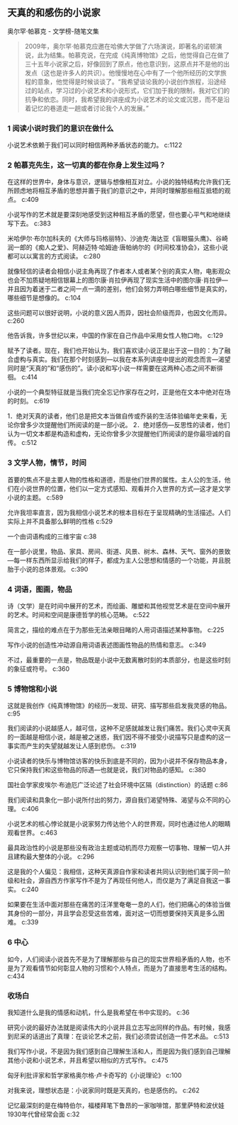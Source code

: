 ## 天真的和感伤的小说家

奥尔罕·帕慕克  -  文学榜-随笔文集

> 2009年，奥尔罕·帕慕克应邀在哈佛大学做了六场演说，即著名的诺顿演说，此为结集。帕慕克说，在完成《纯真博物馆》之后，他觉得自己在做了三十五年小说家之后，好像回到了原点，他也意识到，这原点并不是他的出发点（这也是许多人的共识）。他慢慢地在心中有了一个他所经历的文学旅程的意象，他觉得是时候谈谈了。“我希望谈论我的小说创作旅程，沿途经过的站点，学习过的小说艺术和小说形式，它们加于我的限制，我对它们的抗争和依恋。同时，我希望我的讲座成为小说艺术的论文或沉思，而不是沿着记忆的巷道走一趟或者讨论我个人的发展。”


### 1 阅读小说时我们的意识在做什么

小说艺术依赖于我们可以同时相信两种矛盾状态的能力。 c:1122

### 2 帕慕克先生，这一切真的都在你身上发生过吗？

在这样的世界中，身体与意识，逻辑与想像相互对立。小说的独特结构允许我们无所顾虑地将相互矛盾的思想并置于我们的意识之中，并同时理解那些相互抵牾的观点。 c:409

小说写作的艺术就是要深刻地感受到这种相互矛盾的愿望，但也要心平气和地继续写下去。 c:383

米哈伊尔·布尔加科夫的《大师与玛格丽特》、沙迪克·海达亚《盲眼猫头鹰》、谷崎润一郎的《痴人之爱》、阿赫迈特·哈姆迪·唐帕纳尔的《时间校准协会》，这些小说都可以以寓言的方式阅读。 c:280

就像轻信的读者会相信小说主角再现了作者本人或者某个别的真实人物，电影观众也会不加质疑地相信银幕上的图尔康·肖拉伊再现了现实生活中的图尔康·肖拉伊—并且因为着迷于二者之间一点一滴的差别，他们会努力弄明白哪些细节是真实的，哪些细节是想像的。 c:104

这些问题可以很好说明，小说的意义因人而异，因社会阶级而异，也因文化而异。 c:260

他告诉我，许多世纪以来，中国的作家在自己作品中采用女性人物口吻。 c:129

赋予了读者。现在，我们也开始认为，我们喜欢读小说正是出于这一目的：为了融合虚构与真实。我们在那个时刻感到—以我在本系列讲座中提出的观念而言—渴望同时是“天真的”和“感伤的”。读小说和写小说一样需要在这两种心态之间不断徘徊。 c:414

小说的一个典型特征就是当我们完全忘记作家存在之时，正是他在文本中绝对在场的时刻。 c:619

1．绝对天真的读者，他们总是把文本当做自传或乔装的生活体验编年史来看，无论你曾多少次提醒他们所阅读的是一部小说。
2．绝对感伤—反思性的读者，他们认为一切文本都是构造和虚构，无论你曾多少次提醒他们所阅读的是你最坦诚的自传。 c:512

### 3 文学人物，情节，时间

首要的焦点不是主要人物的性格和道德，而是他们世界的属性。主人公的生活，他们在小说世界的位置，他们以一定方式感知、观看并介入世界的方式—这才是文学小说的主题。 c:589

允许我坦率直言，因为我相信小说艺术的根本目标在于呈现精确的生活描述。人们实际上并不具备那么鲜明的性格 c:529

一个由词语构成的三维宇宙 c:38

在一部小说里，物品、家具、房间、街道、风景、树木、森林、天气、窗外的景致—每一样东西所显示给我们的样子，都成为主人公思想和情感的一个功能，并且脱胎于小说的总体景观。 c:390

### 4 词语，图画，物品

诗（文学）是在时间中展开的艺术，而绘画、雕塑和其他视觉艺术是在空间中展开的艺术。时间和空间是康德哲学的核心范畴。 c:522

简言之，描绘的难点在于为那些无法亲眼目睹的人用词语描述某种事物。 c:225

写作小说的创造性冲动源自用词语表述图画性物品的热情和意志。 c:349

不过，最重要的一点是，物品既是小说中无数离散时刻的本质部分，也是这些时刻的象征或符号。 c:360

### 5 博物馆和小说

这就是我创作《纯真博物馆》的经历—发现、研究、描写那些启发我灵感的物品。 c:95

我们阅读的小说越感人，越可信，这种不足感就越发让我们痛苦。我们心灵中天真的一面越是相信小说，越是被之迷惑，我们因不得不接受小说描写只是虚构的这一事实而产生的失望就越发让人感到悲伤。 c:319

小说读者的快乐与博物馆访客的快乐到底是不同的，因为小说并不保存物品本身，它只保持我们和这些物品的际遇—也就是说，我们对物品的感知。 c:380

国社会学家皮埃尔·布迪厄广泛论述了社会环境中区隔（distinction）的话题 c:86

我们阅读和具象化一部小说所付出的努力，源自我们渴望特殊、渴望与众不同的心理。 c:406

小说艺术的核心悖论就是小说家努力传达他个人的世界观，同时也通过他人的眼睛观看世界。 c:463

最具政治性的小说是那些没有政治主题或动机而尽力观察一切事物、理解一切人并且建构最大整体的小说。 c:296

这是我的个人偏见：我相信，这种天真源自作家和读者共同认识到他们属于同一阶级和社会，源自西方作家写作不是为了再现任何他人，而仅是为了满足自我这一事实。 c:240

如果要在生活中面对那些在痛苦的汪洋里奄奄一息的人们，他们把痛心的体验当做其身份的一部分，并且学会忍受这些苦难，面对这一切而想要保持天真是多么困难。 c:339

### 6 中心

如今，人们阅读小说首先不是为了理解那些与自己的现实世界相矛盾的人物，也不是为了观看情节如何彰显人物的习惯和个人特点，而是为了直接思考生活的结构。 c:434

### 收场白

我知道什么是我的情感和动机，什么是我希望在书中实现的。 c:36

研究小说的最好办法就是阅读伟大的小说并且立志写出同样的作品。有时候，我感到尼采的话道出了真理：在谈论艺术之前，我们必须尝试创造一件艺术品。 c:513

我们写作小说，不是因为我们感到自己理解生活和人，而是因为我们感到自己理解其他小说和小说艺术，并且希望以相似的方式写作。 c:475

匈牙利批评家和哲学家格奥尔格·卢卡奇写的《小说理论》 c:100

对我来说，理想状态是：小说家同时既是天真的，也是感伤的。 c:262

记忆最深刻的是在梅特伯尔，福楼拜笔下鲁昂的一家咖啡馆，那里萨特和波伏娃1930年代曾经常会面 c:32